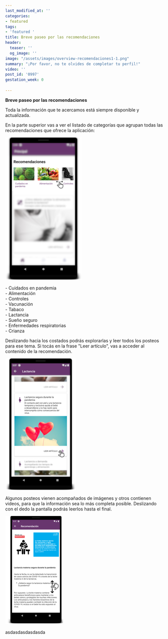 ```yaml
---
last_modified_at: ''
categories:
- featured
tags:
- 'featured '
title: Breve paseo por las recomendaciones
header:
  teaser: ''
  og_image: ''
image: "/assets/images/overview-recomendaciones1-1.png"
summary: "¡Por favor, no te olvides de completar tu perfil!"
video: ''
post_id: '0997'
gestation_week: 0

---
```

**Breve paseo por las recomendaciones**

Toda la información que te acercamos está siempre disponible y actualizada.

En la parte superior vas a ver el listado de categorías que agrupan todas las recomendaciones que ofrece la aplicación:

![](/assets/images/125.png)

\- Cuidados en pandemia  
\- Alimentación  
\- Controles  
\- Vacunación  
\- Tabaco  
\- Lactancia  
\- Sueño seguro  
\- Enfermedades respiratorias  
\- Crianza

Deslizando hacia los costados podrás explorarlas y leer todos los posteos para ese tema. Si tocás en la frase "Leer artículo", vas a acceder al contenido de la recomendación.

![](/assets/images/124.png)

Algunos posteos vienen acompañados de imágenes y otros contienen videos, para que la información sea lo más completa posible. Deslizando con el dedo la pantalla podrás leerlos hasta el final.

![](/assets/images/123.png)

asdasdasdasdasda